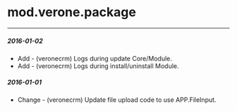 # mod.verone.package
---

#####  2016-01-02

- Add - (veronecrm) Logs during update Core/Module.
- Add - (veronecrm) Logs during install/uninstall Module.

#####  2016-01-01

- Change - (veronecrm) Update file upload code to use APP.FileInput.
